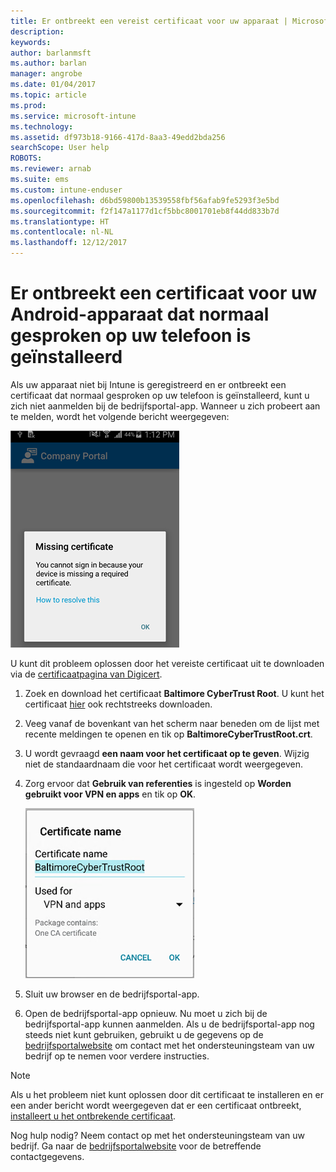 ```yaml
---
title: Er ontbreekt een vereist certificaat voor uw apparaat | Microsoft Docs
description: 
keywords: 
author: barlanmsft
ms.author: barlan
manager: angrobe
ms.date: 01/04/2017
ms.topic: article
ms.prod: 
ms.service: microsoft-intune
ms.technology: 
ms.assetid: df973b18-9166-417d-8aa3-49edd2bda256
searchScope: User help
ROBOTS: 
ms.reviewer: arnab
ms.suite: ems
ms.custom: intune-enduser
ms.openlocfilehash: d6bd59800b13539558fbf56afab9fe5293f3e5bd
ms.sourcegitcommit: f2f147a1177d1cf5bbc8001701eb8f44dd833b7d
ms.translationtype: HT
ms.contentlocale: nl-NL
ms.lasthandoff: 12/12/2017
---
```

# <a name="your-android-device-is-missing-a-certificate-that-usually-comes-installed-on-your-phone"></a>Er ontbreekt een certificaat voor uw Android-apparaat dat normaal gesproken op uw telefoon is geïnstalleerd

Als uw apparaat niet bij Intune is geregistreerd en er ontbreekt een certificaat dat normaal gesproken op uw telefoon is geïnstalleerd, kunt u zich niet aanmelden bij de bedrijfsportal-app. Wanneer u zich probeert aan te melden, wordt het volgende bericht weergegeven:

![screenshot-error-message-about-missing-certificate](./media/andr-cert_install-1-cert_missing.png)

U kunt dit probleem oplossen door het vereiste certificaat uit te downloaden via de [certificaatpagina van Digicert](https://www.digicert.com/digicert-root-certificates.htm).

1. Zoek en download het certificaat __Baltimore CyberTrust Root__. U kunt het certificaat [hier](https://www.digicert.com/CACerts/BaltimoreCyberTrustRoot.crt) ook rechtstreeks downloaden.

2. Veeg vanaf de bovenkant van het scherm naar beneden om de lijst met recente meldingen te openen en tik op **BaltimoreCyberTrustRoot.crt**.

3. U wordt gevraagd **een naam voor het certificaat op te geven**. Wijzig niet de standaardnaam die voor het certificaat wordt weergegeven.

4. Zorg ervoor dat **Gebruik van referenties** is ingesteld op **Worden gebruikt voor VPN en apps** en tik op **OK**.

    ![screenshot-certificate-name-dialog-showing-baltimore-certificate-name](./media/andr-cert_install-2-add_cert_name.png)

5. Sluit uw browser en de bedrijfsportal-app.

6. Open de bedrijfsportal-app opnieuw. Nu moet u zich bij de bedrijfsportal-app kunnen aanmelden. Als u de bedrijfsportal-app nog steeds niet kunt gebruiken, gebruikt u de gegevens op de [bedrijfsportalwebsite](https://portal.manage.microsoft.com#HelpDeskDialog) om contact met het ondersteuningsteam van uw bedrijf op te nemen voor verdere instructies.

>[!NOTE]
> Als u het probleem niet kunt oplossen door dit certificaat te installeren en er een ander bericht wordt weergegeven dat er een certificaat ontbreekt, [installeert u het ontbrekende certificaat](your-device-is-missing-an-IT-required-certificate-android.md).

Nog hulp nodig? Neem contact op met het ondersteuningsteam van uw bedrijf. Ga naar de [bedrijfsportalwebsite](https://portal.manage.microsoft.com#HelpDeskDialog) voor de betreffende contactgegevens.
